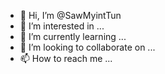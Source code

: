 - 👋 Hi, I’m @SawMyintTun
- 👀 I’m interested in ...
- 🌱 I’m currently learning ...
- 💞️ I’m looking to collaborate on ...
- 📫 How to reach me ...

<!---
SawMyintTun/SawMyintTun is a ✨ special ✨ repository because its `README.md` (this file) appears on your GitHub profile.
You can click the Preview link to take a look at your changes.
--->
